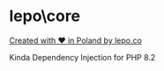 # lepo\core

[Created with ❤ in Poland by lepo.co](https://dev.lepo.co/)

Kinda Dependency Injection for PHP 8.2
